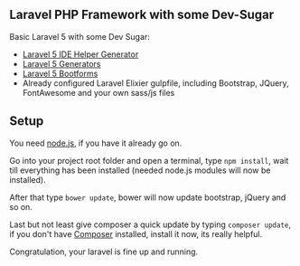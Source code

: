 ## Laravel PHP Framework with some Dev-Sugar

Basic Laravel 5 with some Dev Sugar:
* [Laravel 5 IDE Helper Generator](https://github.com/barryvdh/laravel-ide-helper)
* [Laravel 5 Generators](https://github.com/laracasts/Laravel-5-Generators-Extended)
* [Laravel 5 Bootforms](https://github.com/adamwathan/bootforms)
* Already configured Laravel Elixier gulpfile, including Bootstrap, JQuery, FontAwesome and your own sass/js files

## Setup

You need [node.js](https://nodejs.org/), if you have it already go on.

Go into your project root folder and open a terminal, type `npm install`, wait till everything has been installed (needed node.js modules will now be installed).

After that type `bower update`, bower will now update bootstrap, jQuery and so on.

Last but not least give composer a quick update by typing `composer update`, if you don't have [Composer](https://getcomposer.org/) installed, install it now, its really helpful.

Congratulation, your laravel is fine up and running.